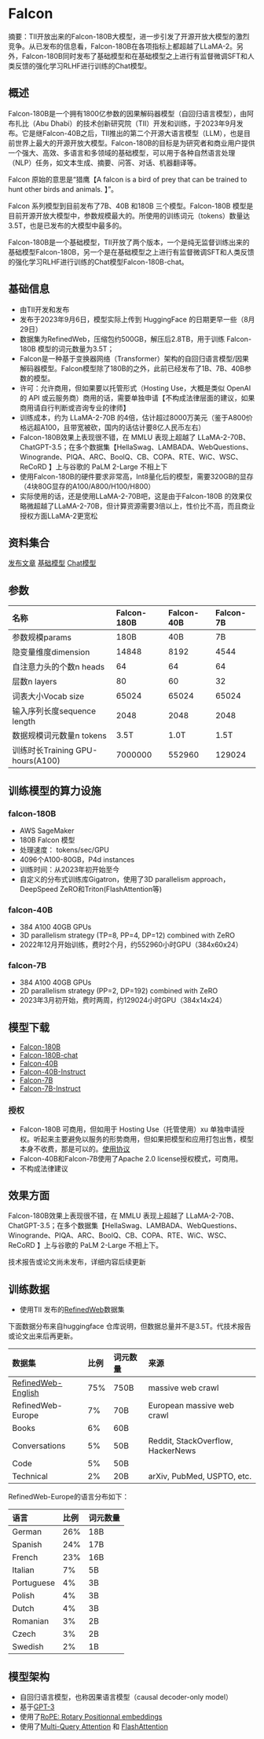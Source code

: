 # Falcon

摘要：TII开放出来的Falcon-180B大模型，进一步引发了开源开放大模型的激烈竞争。从已发布的信息看，Falcon-180B在各项指标上都超越了LLaMA-2。另外，Falcon-180B同时发布了基础模型和在基础模型之上进行有监督微调SFT和人类反馈的强化学习RLHF进行训练的Chat模型。


## 概述

Falcon-180B是一个拥有1800亿参数的因果解码器模型（自回归语言模型），由阿布扎比（Abu Dhabi）的技术创新研究院（TII）开发和训练，于2023年9月发布。它是继Falcon-40B之后，TII推出的第二个开源大语言模型（LLM），也是目前世界上最大的开源开放大模型。Falcon-180B的目标是为研究者和商业用户提供一个强大、高效、多语言和多领域的基础模型，可以用于各种自然语言处理（NLP）任务，如文本生成、摘要、问答、对话、机器翻译等。

Falcon 原始的意思是“猎鹰【A falcon is a bird of prey that can be trained to hunt other birds and animals. 】”。

Falcon 系列模型到目前发布了7B、40B 和180B 三个模型。Falcon-180B 模型是目前开源开放大模型中，参数规模最大的。所使用的训练词元（tokens）数量达3.5T，也是已发布的大模型中最多的。

Falcon-180B是一个基础模型，TII开放了两个版本，一个是纯无监督训练出来的基础模型Falcon-180B，另一个是在基础模型之上进行有监督微调SFT和人类反馈的强化学习RLHF进行训练的Chat模型Falcon-180B-chat。


## 基础信息


- 由TII开发和发布
- 发布于2023年9月6日，模型实际上传到 HuggingFace 的日期更早一些（8月29日）
- 数据集为RefinedWeb，压缩包约500GB，解压后2.8TB，用于训练 Falcon-180B 模型的词元数量为3.5T；
- Falcon是一种基于变换器网络（Transformer）架构的自回归语言模型/因果解码器模型。Falcon模型除了180B的之外，此前已经发布了1B、7B、40B参数的模型。
- 许可：允许商用，但如果要以托管形式（Hosting Use，大概是类似 OpenAI 的 API 或云服务商）商用的话，需要单独申请【不构成法律层面的建议，如果商用请自行判断或咨询专业的律师】
- 训练成本，约为 LLaMA-2-70B 的4倍，估计超过8000万美元（鉴于A800价格远超A100，且带宽被砍，国内的话估计要8亿人民币左右）
- Falcon-180B效果上表现很不错，在 MMLU 表现上超越了 LLaMA-2-70B、ChatGPT-3.5；在多个数据集【HellaSwag、LAMBADA、WebQuestions、Winogrande、PIQA、ARC、BoolQ、CB、COPA、RTE、WiC、WSC、ReCoRD 】上与谷歌的 PaLM 2-Large 不相上下
- 使用Falcon-180B的硬件要求非常高，Int8量化后的模型，需要320GB的显存（4块80G显存的A100/A800/H100/H800）
- 实际使用的话，还是使用LLaMA-2-70B吧，这是由于Falcon-180B 的效果仅略微超越了LLaMA-2-70B，但计算资源需要3倍以上，性价比不高，而且商业授权方面LLaMA-2更宽松
  

## 资料集合

[发布文章](https://huggingface.co/blog/zh/falcon-180b)
[基础模型](https://hf.co/tiiuae/falcon-180B)
[Chat模型](https://hf.co/tiiuae/falcon-180B-chat)

## 参数

|名称|Falcon-180B|Falcon-40B|Falcon-7B|
|:-|:-|:-|:-|
|参数规模params|180B|40B|7B|
|隐变量维度dimension|14848|8192|4544|
|自注意力头的个数n heads|64|64|64|
|层数n layers|80|60|32|
|词表大小Vocab size|65024|65024|65024|
|输入序列长度sequence length|2048|2048|2048|
|数据规模词元数量n tokens|3.5T|1.0T|1.5T|
|训练时长Training GPU-hours(A100)|7000000|552960|129024|

## 训练模型的算力设施

### falcon-180B
- AWS SageMaker
- 180B Falcon 模型
- 处理速度： tokens/sec/GPU
- 4096个A100-80GB，P4d instances
- 训练时间：从2023年初开始至今
- 自定义的分布式训练库Gigatron，使用了3D parallelism approach，DeepSpeed ZeRO和Triton(FlashAttention等)

### falcon-40B
- 384 A100 40GB GPUs
- 3D parallelism strategy (TP=8, PP=4, DP=12) combined with ZeRO
- 2022年12月开始训练，费时2个月，约552960小时GPU（384x60x24）

### falcon-7B
- 384 A100 40GB GPUs
- 2D parallelism strategy (PP=2, DP=192) combined with ZeRO
- 2023年3月初开始，费时两周，约129024小时GPU（384x14x24）



## 模型下载
- [Falcon-180B](https://huggingface.co/tiiuae/falcon-180B)
- [Falcon-180B-chat](https://huggingface.co/tiiuae/falcon-180B-chat)
- [Falcon-40B](https://huggingface.co/tiiuae/falcon-40b)
- [Falcon-40B-Instruct](https://huggingface.co/tiiuae/falcon-40b-instruct)
- [Falcon-7B](https://huggingface.co/tiiuae/falcon-7b)
- [Falcon-7B-Instruct](https://huggingface.co/tiiuae/falcon-7b-instruct)


### 授权

- Falcon-180B 可商用，但如用于 Hosting Use（托管使用）xu 单独申请授权。听起来主要避免以服务的形势商用，但如果把模型和应用打包出售，模型本身不收费，那是可以的。[使用协议](https://huggingface.co/spaces/tiiuae/falcon-180b-license/blob/main/LICENSE.txt)
- Falcon-40B和Falcon-7B使用了Apache 2.0 license授权模式，可商用。
- 不构成法律建议


## 效果方面

Falcon-180B效果上表现很不错，在 MMLU 表现上超越了 LLaMA-2-70B、ChatGPT-3.5；在多个数据集【HellaSwag、LAMBADA、WebQuestions、Winogrande、PIQA、ARC、BoolQ、CB、COPA、RTE、WiC、WSC、ReCoRD 】上与谷歌的 PaLM 2-Large 不相上下。

技术报告或论文尚未发布，详细内容后续更新

## 训练数据

- 使用TII 发布的[RefinedWeb](https://huggingface.co/datasets/tiiuae/falcon-refinedweb)数据集


下面数据分布来自huggingface 仓库说明，但数据总量并不是3.5T。代技术报告或论文出来后再更新。

|数据集|比例|词元数量|来源|
|:-|:-|:-|:-|
|[RefinedWeb-English](https://huggingface.co/datasets/tiiuae/falcon-refinedweb)|75%|750B|	massive web crawl|
|RefinedWeb-Europe|7%|70B|European massive web crawl|
|Books|6%|60B||
|Conversations|5%|50B|Reddit, StackOverflow, HackerNews|
|Code|5%|50B||
|Technical|2%|20B|arXiv, PubMed, USPTO, etc.|

RefinedWeb-Europe的语言分布如下：

|语言|比例|	词元数量|
|:-|:-|:-|
|German|26%|18B|
|Spanish|24%|17B|
|French|23%|16B|
|Italian|7%|5B|
|Portuguese|4%|3B|
|Polish|4%|3B|
|Dutch|4%|3B|
|Romanian|3%|2B|
|Czech|3%|2B|
|Swedish|2%|1B|


## 模型架构

- 自回归语言模型，也称因果语言模型（causal decoder-only model）
- 基于[GPT-3](https://arxiv.org/abs/2005.14165)
- 使用了[RoPE: Rotary Positionnal embeddings](https://arxiv.org/abs/2104.09864)
- 使用了[Multi-Query Attention](https://arxiv.org/abs/1911.02150) 和 [FlashAttention](https://arxiv.org/abs/2205.14135)


